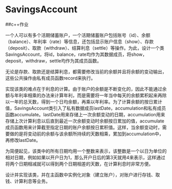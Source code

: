 # SavingsAccount

##c++作业

一个人可以有多个活期储蓄账户，一个活期储蓄账户包括账号（id）、余额（balance）、年利率（rate）等信息，还包括显示账户信息（show）、存款（deposit）、取款（withdraw）、结算利息（settle）等操作。为此，设计一个类SavingsAccount，将id，balance，rate均作为其数据成员，将show，deposit，withdraw，settle均作为其成员函数。

无论是存款、取款还是结算利息，都需要修改当前的余额并且将余额的变动输出，这些公共操作由私有成员函数record来执行。

实现该类的难点在于利息的计算。由于账户的余额是不断变化的，因此不能通过余额与年利率相乘的办法来计算年利，而是需要将一年当中每天的余额累积起来再除以一年的总天数，得到一个日均余额，再乘以年利率。为了计算余额的按日累计值，SavingsAccount类引入了私有数据成员lastDate，accumulation和私有成员函数accumulate。lastDate用来存储上一次余额变动的日期，accumulation用来存储上次计算利息以后直到最近一次余额变动时余额按日累加的值，accumulate成员函数用来计算截至指定日期的账户余额按日累积值。这样，当余额变动时，需要做的是将变动前的余额与该余额所持续的天数相乘，累加到accumulation中，再修改lastDate。

为简便起见，该类中的所有日期均用一个整数来表示，该整数是一个以日为单位的相对日期，例如如果以开户日为1，那么开户日后的第3天就用4来表示，这样通过将两个日期相减就可以得到两个日期相差的天数，在计算利息时非常方便。

设计并实现该类，并在主函数中实例化对象（建立账户），对账户进行存钱、取钱、计算利息等业务。
